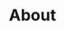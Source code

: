 ---
title: About
order: 1
sitemap:
  priority: 1
  changefreq: 'weekly'

sections:

  - file: description
    layout: text

  - file: team
    layout: text

  - file: wassermann
    layout: image-block
    data:
      image: /media/team/wassermann.jpg
      width: 100px

  - file: ehmann
    layout: image-block
    data:
      image: /media/team/ehmann.jpg

  - file: miller
    layout: image-block
    data:
      image: /media/team/miller.jpg

  - file: walter
    layout: image-block
    data:
      image: /media/team/walter.jpg

  - file: pressreleases
    layout: text

---
